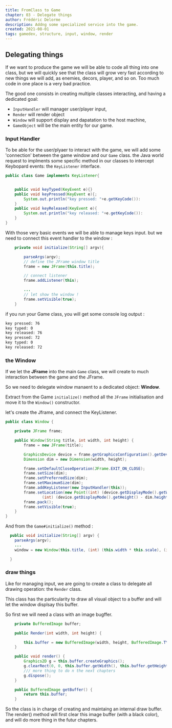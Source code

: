 ```yaml
---
title: FromClass to Game
chapter: 03 - Delegate things
author: Frédéric Delorme
description: Addng some specialized service into the game.
created: 2021-08-01
tags: gamedev, structure, input, window, render
---
```


## Delegating things

If we want to produce the game we will be able to code all thing into one class, but we will quickly see that the class will grow very fast according to new things we will add, as enemies, decors, player, and so on. Too much code in one place is a very bad practice.

The good one consists in creating multiple classes interacting, and having a dedicated goal:

- `InputHandler` will manager user/player input,
- `Render` will render object
- `Window` will support display and dapatation to the host machine,
- `GameObject` will be the main entity for our game.

### Input Handler

To be able for the user/plyaer to interact with the game, we will add some 'connection' between the game window and our `Game` class.
the Java world request to implments some specific method in our classes to intercept Keybopard events: the `KeyListener` interface.

```java
public class Game implements KeyListener{


    public void keyTyped(KeyEvent e){}
    public void keyPressed(KeyEvent e){;
        System.out.println("key pressed: "+e.getKeyCode()):
    }
    public void keyReleased(KeyEvent e){
        System.out.println("key released: "+e.getKeyCode()):
    }
}
```

With those very basic events we will be able to manage keys input. but we need to connect this event handler to the window :

```java
    private void initialize(String[] argv){

        parseArgs(argv);
        // define the JFrame window title
        frame = new JFrame(this.title);

        // connect listener
        frame.addListener(this);

        ...
        // let show the window !
        frame.setVisible(true);
    }
```

if you run your Game class, you will get some console log output :

```txt
key pressed: 76
key typed: 0
key released: 76
key pressed: 72
key typed: 0
key released: 72
```

### the Window

If we let the **JFrame** into the main `Game` class, we will create to much interaction between the game and the JFrame.

So we need to delegate window manaent to a dedicated object: **Window**.

Extract from the Game `initialize()` method all the `JFrame` initialisation and move it to the `Window()` constructor.

let's create the Jframe, and connect the KeyListener.

```java
public class Window {

    private JFrame frame;

    public Window(String title, int width, int height) {
        frame = new JFrame(title);

        GraphicsDevice device = frame.getGraphicsConfiguration().getDevice();
        Dimension dim = new Dimension(width, height);

        frame.setDefaultCloseOperation(JFrame.EXIT_ON_CLOSE);
        frame.setSize(dim);
        frame.setPreferredSize(dim);
        frame.setMaximumSize(dim);
        frame.addKeyListener(new InputHandler(this));
        frame.setLocation(new Point((int) (device.getDisplayMode().getWidth() - dim.width) / 2,
                (int) (device.getDisplayMode().getHeight() - dim.height) / 2));
        frame.pack();
        frame.setVisible(true);
    }
}
```

And from the `Game#initialize()` method :

```java
  public void initialize(String[] argv) {
    parseArgs(argv);
    ...
    window = new Window(this.title, (int) (this.width * this.scale), (int) (this.height * this.scale));

  }
```

### draw things

Like for managing input, we are going to create a class to delegate all drawing operation: the `Render` class.

This class has the particularity to draw all visual object to a buffer and will let the window displsay this buffer.

So first we will need a class with an image bugffer.

```java
    private BufferedImage buffer;

    public Render(int width, int height) {

        this.buffer = new BufferedImage(width, height, BufferedImage.TYPE_INT_ARGB);
    }

    public void render() {
        Graphics2D g = this.buffer.createGraphics();
        g.clearRect(0, 0, this.buffer.getWidth(), this.buffer.getHeight());
        /// more thing to do n the next chapters
        g.dispose();
    }

    public BufferedImage getBuffer() {
        return this.buffer;
    }
```

So the class is in charge of creating and maintaing an internal draw buffer. The render() method will first clear this image buffer (with a black color), and will do more thing in the futur chapters.

